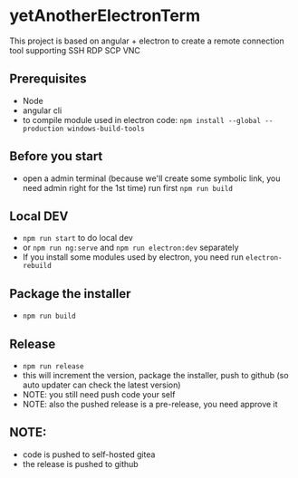 # yetAnotherElectronTerm

This project is based on angular + electron to create a remote connection tool supporting SSH RDP SCP VNC
## Prerequisites
  - Node
  - angular cli
  - to compile module used in electron code: ```npm install --global --production windows-build-tools```
   
## Before you start
  - open a admin terminal (because we'll create some symbolic link, you need admin right for the 1st time) run first ```npm run build```

## Local DEV
  - ```npm run start``` to do local dev
  - or ```npm run ng:serve``` and ```npm run electron:dev``` separately
  - If you install some modules used by electron, you need run ```electron-rebuild```

## Package the installer
  - ```npm run build```

## Release
  - ```npm run release```
  - this will increment the version, package the installer, push to github (so auto updater can check the latest version)
  - NOTE: you still need push code your self
  - NOTE: also the pushed release is a pre-release, you need approve it

## NOTE:
  - code is pushed to self-hosted gitea
  - the release is pushed to github
